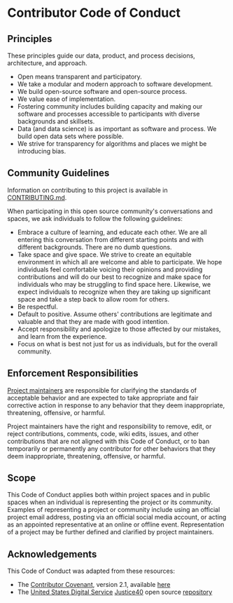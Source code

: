 # Contributor Code of Conduct

## Principles

These principles guide our data, product, and process decisions, architecture, and approach.

- Open means transparent and participatory.
- We take a modular and modern approach to software development.
- We build open-source software and open-source process.
- We value ease of implementation.
- Fostering community includes building capacity and making our software and processes accessible to participants with diverse backgrounds and skillsets.
- Data (and data science) is as important as software and process. We build open data sets where possible.
- We strive for transparency for algorithms and places we might be introducing bias.

## Community Guidelines

Information on contributing to this project is available in [CONTRIBUTING.md](CONTRIBUTING.md).

When participating in this open source community's conversations and spaces, we ask individuals to follow the following guidelines:

- Embrace a culture of learning, and educate each other. We are all entering this conversation from different starting points and with different backgrounds. There are no dumb questions.
- Take space and give space. We strive to create an equitable environment in which all are welcome and able to participate. We hope individuals feel comfortable voicing their opinions and providing contributions and will do our best to recognize and make space for individuals who may be struggling to find space here. Likewise, we expect individuals to recognize when they are taking up significant space and take a step back to allow room for others.
- Be respectful.
- Default to positive. Assume others' contributions are legitimate and valuable and that they are made with good intention.
- Accept responsibility and apologize to those affected by our mistakes, and learn from the experience.
- Focus on what is best not just for us as individuals, but for the overall community.

## Enforcement Responsibilities

[Project maintainers](MAINTAINERS.md) are responsible for clarifying the standards of acceptable behavior and are expected to take appropriate and fair corrective action in response to any behavior that they deem inappropriate, threatening, offensive, or harmful.

Project maintainers have the right and responsibility to remove, edit, or reject contributions, comments, code, wiki edits, issues, and other contributions that are not aligned with this Code of Conduct, or to ban temporarily or permanently any contributor for other behaviors that they deem inappropriate, threatening, offensive, or harmful.

## Scope

This Code of Conduct applies both within project spaces and in public spaces when an individual is representing the project or its community. Examples of representing a project or community include using an official project email address, posting via an official social media account, or acting as an appointed representative at an online or offline event. Representation of a project may be further defined and clarified by project maintainers.

## Acknowledgements

This Code of Conduct was adapted from these resources:

- The [Contributor Covenant](https://www.contributor-covenant.org), version 2.1, available [here](https://www.contributor-covenant.org/version/2/1/code_of_conduct.html)
- The [United States Digital Service](https://usds.gov) [Justice40](https://thejustice40.com) open source [repository](https://github.com/usds/justice40-tool)
